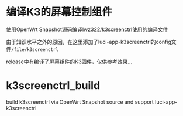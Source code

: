 # 编译K3的屏幕控制组件

 使用OpenWrt Snapshot源码编译[lwz322/k3screenctrl](https://github.com/lwz322/k3screenctrl)使用的编译文件

 由于知识水平之外的原因，在这里添加了luci-app-k3screenctrl的config文件`/file/k3screenctrl`

 release中有编译了屏幕组件的K3固件，仅供参考效果...
 
# k3screenctrl_build

 build k3screenctrl via OpenWrt Snapshot source and support luci-app-k3screenctrl
